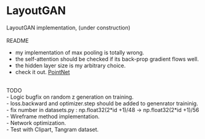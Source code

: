 # LayoutGAN
LayoutGAN implementation, (under construction)
<br><br>
README <br>
- my implementation of max pooling is totally wrong.<br>
- the self-attention should be checked if its back-prop gradient flows well.<br>
- the hidden layer size is my arbitrary choice.<br>
- check it out. [PointNet](https://www.youtube.com/watch?v=Cge-hot0Oc0)<br>
<br>
TODO <br>
- Logic bugfix on random z generation on training. <br>
- loss.backward and optimizer.step should be added to genenrator traininig.
- fix number in datasets.py : np.float32(2*id +1)/48 -> np.float32(2*id +1)/56
- Wireframe method implementation. <br>
- Network optimization. <br>
- Test with Clipart, Tangram dataset.<br>
